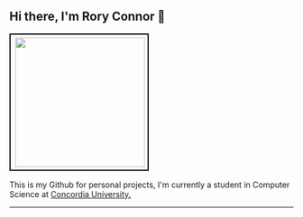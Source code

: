 ## Hi there, I'm Rory Connor 👋

<table>
  <tr>
    <td style="border: 2px solid #000000; padding: 5px;">
      <img align='right' src="https://i.giphy.com/media/v1.Y2lkPTc5MGI3NjExYzhnajM3cG1lYmR2dTFqdngzYTFvNmh3N29xcTJsOHBodDFrYmYzNSZlcD12MV9pbnRlcm5hbF9naWZfYnlfaWQmY3Q9Zw/UKm1AF0UrCkb6/giphy.gif" width="230">
    </td>
  </tr>
</table>


<p>This is my Github for personal projects, I'm currently a student in Computer Science at <a href="https://www.concordia.ca">Concordia University.</a></p>


---
